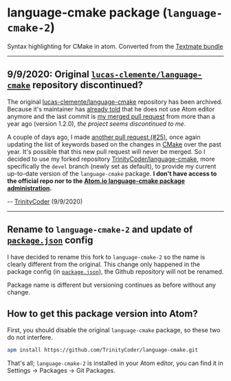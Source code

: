 # language-cmake package (`language-cmake-2`)

Syntax highlighting for CMake in atom. Converted from the
[Textmate bundle](https://github.com/textmate/cmake.tmbundle)

---

## __9/9/2020:__ Original [`lucas-clemente/language-cmake`]() repository discontinued?
The original [lucas-clemente/language-cmake][0] repository has been archived. Because it's maintainer has [already told](https://github.com/lucas-clemente/language-cmake/pull/23#issuecomment-493762702) that he does not use Atom editor anymore and the last commit is [my merged pull request](https://github.com/lucas-clemente/language-cmake/pull/24) from more than a year ago (version 1.2.0), _the project seems discontinued to me_.

A couple of days ago, I made [another pull request (#25)](https://github.com/lucas-clemente/language-cmake/pull/25), once again updating the list of keywords based on the changes in [CMake](https://cmake.org/cmake/help/v3.18/) over the past year. It's possible that this new pull request will never be merged. So I decided to use my forked repository [TrinityCoder/language-cmake][1], more specifically the `devel` branch (newly set as default), to provide my current up-to-date version of the `language-cmake` package. __I don't have access to the official repo nor to the [Atom.io language-cmake package administration](https://atom.io/packages/language-cmake).__

-- [TrinityCoder](https://github.com/TrinityCoder) (9/9/2020)

---

## Rename to `language-cmake-2` and update of [`package.json`][2] config
I have decided to rename this fork to `language-cmake-2` so the name is clearly
different from the original. This change only happened in the package config
(in [`package.json`][1]), the Github repository will not be renamed.

Package name is different but versioning continues as before without any change.

## How to get this package version into Atom?
First, you should disable the original `language-cmake` package, so these two
do not interfere.

```sh
apm install https://github.com/TrinityCoder/language-cmake.git
```

That's all; `language-cmake-2` is installed in your Atom editor, you can find it in
Settings -> Packages -> Git Packages.

[0]: https://github.com/lucas-clemente/language-cmake
[1]: https://github.com/TrinityCoder/language-cmake
[2]: package.json
